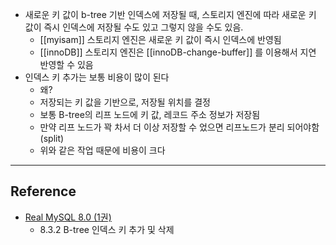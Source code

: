 - 새로운 키 값이 b-tree 기반 인덱스에 저장될 때, 스토리지 엔진에 따라 새로운 키 값이 즉시 인덱스에 저장될 수도 있고 그렇지 않을 수도 있음.
	- [[myisam]] 스토리지 엔진은 새로운 키 값이 즉시 인덱스에 반영됨
	- [[innoDB]] 스토리지 엔진은 [[innoDB-change-buffer]] 를 이용해서 지연 반영할 수 있음
- 인덱스 키 추가는 보통 비용이 많이 된다
	- 왜?
	- 저장되는 키 값을 기반으로, 저장될 위치를 결정
	- 보통 B-tree의 리프 노드에 키 값, 레코드 주소 정보가 저장됨
	- 만약 리프 노드가 꽉 차서 더 이상 저장할 수 었으면 리프노드가 분리 되어야함 (split)
	- 위와 같은 작업 때문에 비용이 크다

---
## Reference
 -  [Real MySQL 8.0 (1권)](https://product.kyobobook.co.kr/detail/S000001766482)
	- 8.3.2 B-tree 인덱스 키 추가 및 삭제